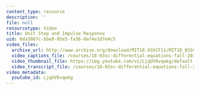 ```yaml
---
content_type: resource
description: ''
file: null
resourcetype: Video
title: Unit Step and Impulse Response
uid: 6da3887c-bbe8-05e5-fa36-0af4e1d7e4c5
video_files:
  archive_url: http://www.archive.org/download/MIT18.03SCF11/MIT18_03SC_110728_L7_300k.mp4
  video_captions_file: /courses/18-03sc-differential-equations-fall-2011/65ce994a7c82542ab290ccd860bab53c_LjqUV6vqwkg.vtt
  video_thumbnail_file: https://img.youtube.com/vi/LjqUV6vqwkg/default.jpg
  video_transcript_file: /courses/18-03sc-differential-equations-fall-2011/ed5224da531a1c79b4e203f4a7b35b97_LjqUV6vqwkg.pdf
video_metadata:
  youtube_id: LjqUV6vqwkg
---
```

